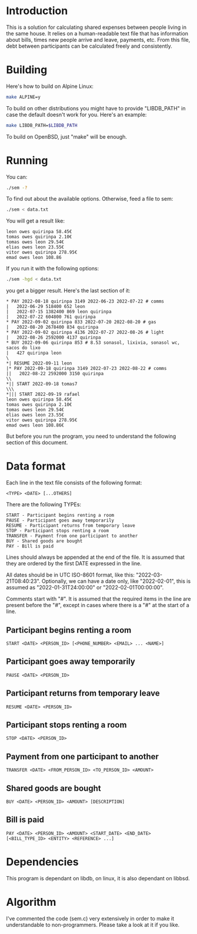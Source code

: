 # Introduction
This is a solution for calculating shared expenses between people living in the same house. It relies on a human-readable text file that has information about bills, times new people arrive and leave, payments, etc.
From this file, debt between participants can be calculated freely and consistently.

# Building
Here's how to build on Alpine Linux:
```sh
make ALPINE=y
```
To build on other distributions you might have to provide "LIBDB\_PATH" in case the default doesn't work for you. Here's an example:
```sh
make LIBDB_PATH=$LIBDB_PATH
```
To build on OpenBSD, just "make" will be enough.

# Running
You can:
```sh
./sem -?
```
To find out about the available options. Otherwise, feed a file to sem:
```sh
./sem < data.txt
```
You will get a result like:
```
leon owes quirinpa 58.45€
tomas owes quirinpa 2.10€
tomas owes leon 29.54€
elias owes leon 23.55€
vitor owes quirinpa 278.95€
emad owes leon 108.86
```
If you run it with the following options:
```sh
./sem -hgd < data.txt
```
you get a bigger result. Here's the last section of it:
```
* PAY 2022-08-18 quirinpa 3149 2022-06-23 2022-07-22 # comms
|   2022-06-29 518400 652 leon
|   2022-07-15 1382400 869 leon quirinpa
|   2022-07-22 604800 761 quirinpa
* PAY 2022-09-02 quirinpa 833 2022-07-20 2022-08-20 # gas
|   2022-08-20 2678400 834 quirinpa
* PAY 2022-09-02 quirinpa 4136 2022-07-27 2022-08-26 # light
|   2022-08-26 2592000 4137 quirinpa
* BUY 2022-09-06 quirinpa 853 # 8.53 sonasol, lixivia, sonasol wc, sacos do lixo
|   427 quirinpa leon
\
*| RESUME 2022-09-11 leon
|* PAY 2022-09-18 quirinpa 3149 2022-07-23 2022-08-22 # comms
||   2022-08-22 2592000 3150 quirinpa
\\
*|| START 2022-09-18 tomas7
\\\
*||| START 2022-09-19 rafael
leon owes quirinpa 58.45€
tomas owes quirinpa 2.10€
tomas owes leon 29.54€
elias owes leon 23.55€
vitor owes quirinpa 278.95€
emad owes leon 108.86€
```

But before you run the program, you need to understand the following section of this document.

# Data format
Each line in the text file consists of the following format:
```
<TYPE> <DATE> [...OTHERS]
```

There are the following TYPEs:

```
START - Participant begins renting a room
PAUSE - Participant goes away temporarily
RESUME - Participant returns from temporary leave
STOP - Participant stops renting a room
TRANSFER - Payment from one participant to another
BUY - Shared goods are bought
PAY - Bill is paid
```

Lines should always be appended at the end of the file. It is assumed that they are ordered by the first DATE expressed in the line.


All dates should be in UTC ISO-8601 format, like this: "2022-03-21T08:40:23".
Optionally, we can have a date only, like "2022-02-01", this is assumed as "2022-01-31T24:00:00" or "2022-02-01T00:00:00".


Comments start with "#". It is assumed that the required items in the line are present before the "#", except in cases where there is a "#" at the start of a line.

## Participant begins renting a room
```
START <DATE> <PERSON_ID> [<PHONE_NUMBER> <EMAIL> ... <NAME>]
```

## Participant goes away temporarily
```
PAUSE <DATE> <PERSON_ID>
```

## Participant returns from temporary leave
```
RESUME <DATE> <PERSON_ID>
```

## Participant stops renting a room
```
STOP <DATE> <PERSON_ID>
```

## Payment from one participant to another
```
TRANSFER <DATE> <FROM_PERSON_ID> <TO_PERSON_ID> <AMOUNT>
```

## Shared goods are bought
```
BUY <DATE> <PERSON_ID> <AMOUNT> [DESCRIPTION]
```

## Bill is paid
```
PAY <DATE> <PERSON_ID> <AMOUNT> <START_DATE> <END_DATE> [<BILL_TYPE_ID> <ENTITY> <REFERENCE> ...]
```

# Dependencies
This program is dependant on libdb, on linux, it is also dependant on libbsd.

# Algorithm
I've commented the code (sem.c) very extensively in order to make it understandable to
non-programmers. Please take a look at it if you like.
